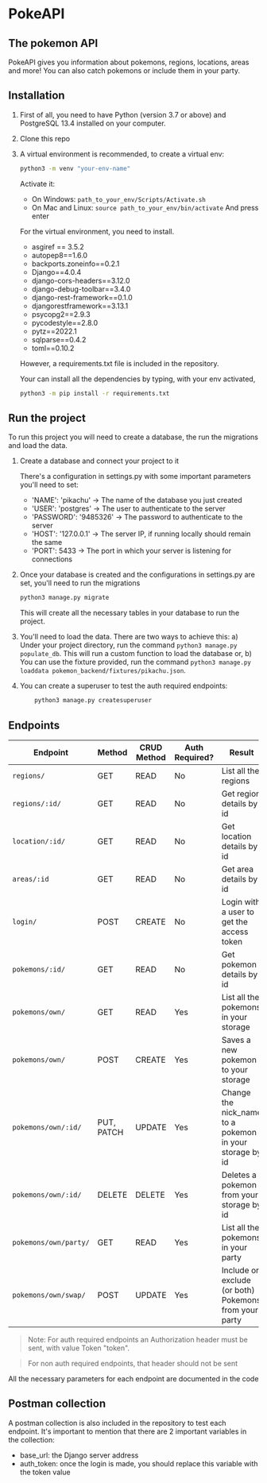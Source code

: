# PokeAPI
## The pokemon API

 PokeAPI gives you information about pokemons, regions, locations, areas and more!
 You can also catch pokemons or include them in your party.




## Installation

1) First of all, you need to have Python (version 3.7 or above) and PostgreSQL 13.4 installed on your computer.

2) Clone this repo
3) A virtual environment is recommended, to create a virtual env:

    ```sh
    python3 -m venv "your-env-name"
    ```
    Activate it:
    - On Windows: ```path_to_your_env/Scripts/Activate.sh```
    - On Mac and Linux: ```source path_to_your_env/bin/activate```
And press enter

    For the virtual environment, you need to install.
    - asgiref == 3.5.2
    - autopep8==1.6.0
    - backports.zoneinfo==0.2.1
    - Django==4.0.4
    - django-cors-headers==3.12.0
    - django-debug-toolbar==3.4.0
    - django-rest-framework==0.1.0
    - djangorestframework==3.13.1
    - psycopg2==2.9.3
    - pycodestyle==2.8.0
    - pytz==2022.1
    - sqlparse==0.4.2
    - toml==0.10.2

    However, a requirements.txt file is included in the repository.

    Your can install all the dependencies by typing, with your env activated,
    
    ```sh
    python3 -m pip install -r requirements.txt
    ```
## Run the project

To run this project you will need to create a database, the run the migrations and load the data.

1) Create a database and connect your project to it

    There's a configuration in settings.py with some important parameters you'll need to set:
    
     - 'NAME': 'pikachu' -> The name of the database you just created
     - 'USER': 'postgres' -> The user to authenticate to the server
     - 'PASSWORD': '9485326' -> The password to authenticate to the server
     - 'HOST': '127.0.0.1' -> The server IP, if running locally should remain the same
     - 'PORT': 5433 -> The port in which your server is listening for connections
 
 2) Once your database is created and the configurations in settings.py are set, you'll need to run the migrations
    ```sh
    python3 manage.py migrate
    ```
    This will create all the necessary tables in your database to run the project.

3) You'll need to load the data. There are two ways to achieve this:
    a) Under your project directory, run the command ```python3 manage.py populate_db```. This will run a custom function to load the database or,
    b) You can use the fixture provided, run the command ```python3 manage.py loaddata pokemon_backend/fixtures/pikachu.json```.

4) You can create a superuser to test the auth required endpoints:
    ```sh
        python3 manage.py createsuperuser
    ```

## Endpoints

Endpoint | Method | CRUD Method | Auth Required? | Result
-- | -- |-- | -- | -- 
`regions/` | GET | READ | No | List all the regions
`regions/:id/` | GET | READ | No | Get region details by id
`location/:id/` | GET | READ | No | Get location details by id
`areas/:id` | GET | READ | No | Get area details by id
`login/` | POST | CREATE | No| Login with a user to get the access token
`pokemons/:id/` | GET | READ | No | Get pokemon details by id 
`pokemons/own/` | GET | READ | Yes | List all the pokemons in your storage
`pokemons/own/` | POST | CREATE | Yes | Saves a new pokemon to your storage
`pokemons/own/:id/` | PUT, PATCH | UPDATE |Yes  | Change the nick_name to a pokemon in your storage by id
`pokemons/own/:id/` | DELETE | DELETE | Yes | Deletes a pokemon from your storage by id
`pokemons/own/party/` | GET | READ | Yes | List all the pokemons in your party
`pokemons/own/swap/` | POST | UPDATE | Yes | Include or exclude (or both) Pokemons from your party

> Note: For auth required endpoints an Authorization header must be sent, with value Token "token".

> For non auth required endpoints, that header should not be sent

All the necessary parameters for each endpoint are documented in the code

## Postman collection

A postman collection is also included in the repository to test each endpoint.
It's important to mention that there are 2 important variables in the collection:
 - base_url: the Django server address
 - auth_token: once the login is made, you should replace this variable with the token value
